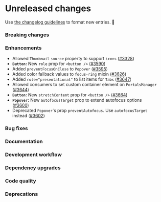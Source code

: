 # Unreleased changes

Use [the changelog guidelines](https://git.io/polaris-changelog-guidelines) to format new entries. 💜

### Breaking changes

### Enhancements

- Allowed `Thumbnail` `source` property to support `icons` ([#3328](https://github.com/Shopify/polaris-react/pull/3328))
- **`Button`:** New `role` prop for `<button />` ([#3590](https://github.com/Shopify/polaris-react/pull/3590))
- Added `preventFocusOnClose` to `Popover` ([#3595](https://github.com/Shopify/polaris-react/pull/3595))
- Added color fallback values to `focus-ring` mixin ([#3626](https://github.com/Shopify/polaris-react/pull/3626))
- Added `role="presentational"` to list items for `Tabs` ([#3647](https://github.com/Shopify/polaris-react/pull/3647))
- Allowed consumers to set custom container element on `PortalsManager` ([#3644](https://github.com/Shopify/polaris-react/pull/3644))
- **`Button`:** New `stretchContent` prop for `<button />` ([#3664](https://github.com/Shopify/polaris-react/pull/3664))
- **`Popover`:** New `autofocusTarget` prop to extend autofocus options ([#3600](https://github.com/Shopify/polaris-react/pull/3600))
- Deprecated `Popover`'s prop `preventAutofocus`. Use `autofocusTarget` instead ([#3602](https://github.com/Shopify/polaris-react/issues/3602))

### Bug fixes

### Documentation

### Development workflow

### Dependency upgrades

### Code quality

### Deprecations
